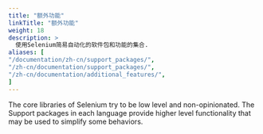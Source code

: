 ```yaml
---
title: "额外功能"
linkTitle: "额外功能"
weight: 18
description: >
  使用Selenium简易自动化的软件包和功能的集合.
aliases: [
"/documentation/zh-cn/support_packages/",
"/zh-cn/documentation/support_packages/",
"/zh-cn/documentation/additional_features/",
]
---
```


The core libraries of Selenium try to be low level and non-opinionated.
The Support packages in each language provide higher level functionality that
may be used to simplify some behaviors.
